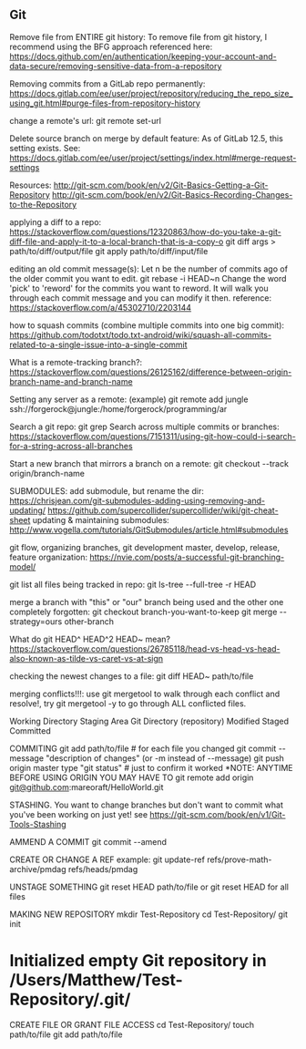 Git
------


Remove file from ENTIRE git history:
To remove file from git history, I recommend using the BFG approach referenced here:
https://docs.github.com/en/authentication/keeping-your-account-and-data-secure/removing-sensitive-data-from-a-repository


Removing commits from a GitLab repo permanently:
https://docs.gitlab.com/ee/user/project/repository/reducing_the_repo_size_using_git.html#purge-files-from-repository-history



change a remote's url:
git remote set-url <remote-name> <remote-url>


Delete source branch on merge by default feature:
As of GitLab 12.5, this setting exists.  See:
https://docs.gitlab.com/ee/user/project/settings/index.html#merge-request-settings


Resources:
http://git-scm.com/book/en/v2/Git-Basics-Getting-a-Git-Repository
http://git-scm.com/book/en/v2/Git-Basics-Recording-Changes-to-the-Repository


applying a diff to a repo:
https://stackoverflow.com/questions/12320863/how-do-you-take-a-git-diff-file-and-apply-it-to-a-local-branch-that-is-a-copy-o
git diff args > path/to/diff/output/file
git apply path/to/diff/input/file



editing an old commit message(s):
Let n be the number of commits ago of the older commit you want to edit.
git rebase -i HEAD~n
Change the word 'pick' to 'reword' for the commits you want to reword.
It will walk you through each commit message and you can modify it then.
reference:
https://stackoverflow.com/a/45302710/2203144


how to squash commits (combine multiple commits into one big commit):
https://github.com/todotxt/todo.txt-android/wiki/squash-all-commits-related-to-a-single-issue-into-a-single-commit


What is a remote-tracking branch?:
https://stackoverflow.com/questions/26125162/difference-between-origin-branch-name-and-branch-name


Setting any server as a remote:
(example)
git remote add jungle ssh://forgerock@jungle:/home/forgerock/programming/ar


Search a git repo:
git grep
Search across multiple commits or branches:
https://stackoverflow.com/questions/7151311/using-git-how-could-i-search-for-a-string-across-all-branches


Start a new branch that mirrors a branch on a remote:
git checkout --track origin/branch-name



SUBMODULES:
add submodule, but rename the dir:
https://chrisjean.com/git-submodules-adding-using-removing-and-updating/
https://github.com/supercollider/supercollider/wiki/git-cheat-sheet
updating & maintaining submodules:
http://www.vogella.com/tutorials/GitSubmodules/article.html#submodules


git flow, organizing branches, git development master, develop, release, feature organization:
https://nvie.com/posts/a-successful-git-branching-model/



git list all files being tracked in repo:
git ls-tree --full-tree -r HEAD

merge a branch with "this" or "our" branch being used and the other one completely forgotten:
git checkout branch-you-want-to-keep
git merge --strategy=ours other-branch


What do git HEAD^ HEAD^2 HEAD~ mean?
https://stackoverflow.com/questions/26785118/head-vs-head-vs-head-also-known-as-tilde-vs-caret-vs-at-sign


checking the newest changes to a file:
git diff HEAD~ path/to/file


merging conflicts!!!:
use git mergetool to walk through each conflict and resolve!, try git mergetool -y to go through ALL conflicted files.





Working Directory	Staging Area		Git Directory (repository)
Modified		Staged		Committed

COMMITING
git add path/to/file # for each file you changed
git commit --message "description of changes" (or -m instead of --message)
git push origin master
type "git status" # just to confirm it worked
*NOTE: ANYTIME BEFORE USING ORIGIN YOU MAY HAVE TO
 git remote add origin git@github.com:mareoraft/HelloWorld.git

STASHING.  You want to change branches but don't want to commit what you've been working on just yet!
see https://git-scm.com/book/en/v1/Git-Tools-Stashing

AMMEND A COMMIT
git commit --amend


CREATE OR CHANGE A REF
example:
git update-ref refs/prove-math-archive/pmdag refs/heads/pmdag



UNSTAGE SOMETHING
git reset HEAD path/to/file
or
git reset HEAD
for all files

MAKING NEW REPOSITORY
mkdir Test-Repository
cd Test-Repository/
git init
# Initialized empty Git repository in /Users/Matthew/Test-Repository/.git/


CREATE FILE OR GRANT FILE ACCESS
cd Test-Repository/
touch path/to/file
git add path/to/file
